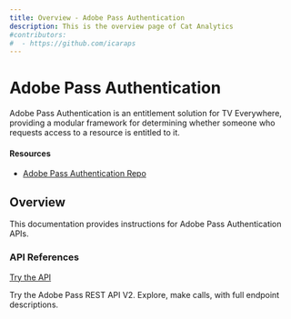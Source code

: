 ```yaml
---
title: Overview - Adobe Pass Authentication
description: This is the overview page of Cat Analytics
#contributors:
#  - https://github.com/icaraps 
---
```


<Hero slots="heading, text"></Hero>

# Adobe Pass Authentication

Adobe Pass Authentication is an entitlement solution for TV Everywhere, providing a modular framework for determining
whether someone who requests access to a resource is entitled to it.

<Resources slots="heading, links"></Resources>

#### Resources

* [Adobe Pass Authentication Repo](https://github.com/AdobeDocs/adobe-pass)

## Overview

This documentation provides instructions for Adobe Pass Authentication APIs.


### API References

[Try the API](api/rest_api_v2/interactive)

Try the Adobe Pass REST API V2. Explore, make calls, with full endpoint descriptions.
